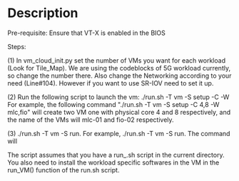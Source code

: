 # Description

Pre-requisite: Ensure that VT-X is enabled in the BIOS
 
Steps:

(1) In vm_cloud_init.py set the number of VMs you want for each workload (Look for Tile_Map). We are using the codeblocks of 5G workload currently, so change the number there. Also change the Networking according to your need (Line#104). However if you want to use SR-IOV need to set it up.

(2) Run the following script to launch the vm: ./run.sh -T vm -S setup -C <number of cpus for each vm> -W <list of workload names in lowercase>
  For example, the following command "./run.sh -T vm -S setup -C 4,8 -W mlc,fio" will create two VM one with physical core 4 and 8 respectively, and the name of the VMs will mlc-01 and fio-02 respectively.

(3) ./run.sh -T vm -S run. For example, ./run.sh -T vm -S run. The command will 

The script assumes that you have a run_<workload name>.sh script in the current directory. You also need to install the workload specific softwares in the VM in the run_VM() function of the run.sh script.
